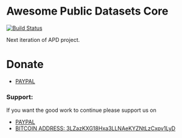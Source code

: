 # Awesome Public Datasets Core

[![Build Status](https://travis-ci.org/awesomedata/apd-core.svg?branch=master)](https://travis-ci.org/awesomedata/apd-core)

Next iteration of APD project.

# Donate

* [PAYPAL](https://www.paypal.me/xiamingc)

### Support:

If you want the good work to continue please support us on

* [PAYPAL](https://www.paypal.me/ishandutta2007)
* [BITCOIN ADDRESS: 3LZazKXG18Hxa3LLNAeKYZNtLzCxpv1LyD](https://www.coinbase.com/join/5a8e4a045b02c403bc3a9c0c)
